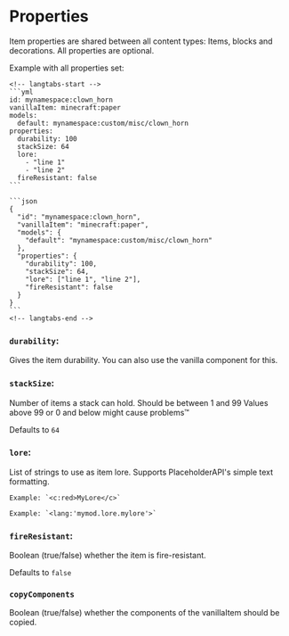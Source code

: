 # Properties

Item properties are shared between all content types: Items, blocks and decorations.
All properties are optional.

Example with all properties set:
~~~admonish example
<!-- langtabs-start -->
```yml
id: mynamespace:clown_horn
vanillaItem: minecraft:paper
models:
  default: mynamespace:custom/misc/clown_horn
properties:
  durability: 100
  stackSize: 64
  lore:
    - "line 1"
    - "line 2"
  fireResistant: false
```

```json
{
  "id": "mynamespace:clown_horn",
  "vanillaItem": "minecraft:paper",
  "models": {
    "default": "mynamespace:custom/misc/clown_horn"
  },
  "properties": {
    "durability": 100,
    "stackSize": 64,
    "lore": ["line 1", "line 2"],
    "fireResistant": false
  }
}
```
<!-- langtabs-end -->

~~~

### `durability`:

Gives the item durability. You can also use the vanilla component for this.

### `stackSize`:

Number of items a stack can hold.
Should be between 1 and 99
Values above 99 or 0 and below might cause problems™

Defaults to `64`

### `lore`:

List of strings to use as item lore. Supports PlaceholderAPI's simple text formatting.

~~~admonish example
Example: `<c:red>MyLore</c>`

Example: `<lang:'mymod.lore.mylore'>`
~~~

### `fireResistant`:

Boolean (true/false) whether the item is fire-resistant.

Defaults to `false`

### `copyComponents`

Boolean (true/false) whether the components of the vanillaItem should be copied.
